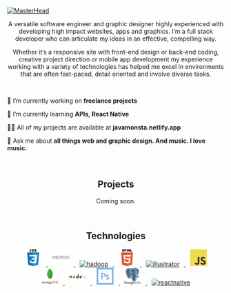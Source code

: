 [![MasterHead](https://raw.githubusercontent.com/Java-Monsta/Java-Monsta/main/readme_header4.png)](https://github.com/Java-Monsta)

<p align="center">A versatile software engineer and graphic designer highly experienced with developing high impact websites, apps and graphics. I’m a full stack developer who can articulate my ideas in an effective, compelling way.</p>

<p align="center">Whether it’s a responsive site with front-end design or back-end coding, creative project direction or mobile app development my experience working with a variety of technologies has helped me excel in environments that are often fast-paced, detail oriented and involve diverse tasks.</p>

<br/>

<p align="left">🔭 I’m currently working on <b>freelance projects</b></>

<p align="left">🌱 I’m currently learning <b>APIs, React Native</b></>

<p align="left">👨‍💻 All of my projects are available at <b>javamonsta.netlify.app</b></>

<p align="left">💬 Ask me about <b>all things web and graphic design. And music. I love music.</b></>

<br/>
<br/>
<br/>

<h2 align="center">Projects</h2>
<p align="center">Coming soon.</p>

<br/>

<h2 align="center">Technologies</h2>
<p align="center"> <a href="https://www.w3schools.com/css/" target="_blank" rel="noreferrer"> <img src="https://raw.githubusercontent.com/devicons/devicon/master/icons/css3/css3-original-wordmark.svg" alt="css3" width="40" height="40" hspace="10" /> </a> <a href="https://expressjs.com" target="_blank" rel="noreferrer"> <img src="https://raw.githubusercontent.com/devicons/devicon/master/icons/express/express-original-wordmark.svg" alt="express" width="40" height="40" hspace="10" /> </a> <a href="https://hadoop.apache.org/" target="_blank" rel="noreferrer"> <img src="https://www.vectorlogo.zone/logos/apache_hadoop/apache_hadoop-icon.svg" alt="hadoop" width="40" height="40" hspace="10" /> </a> <a href="https://www.w3.org/html/" target="_blank" rel="noreferrer"> <img src="https://raw.githubusercontent.com/devicons/devicon/master/icons/html5/html5-original-wordmark.svg" alt="html5" width="40" height="40" hspace="10" /> </a> <a href="https://www.adobe.com/in/products/illustrator.html" target="_blank" rel="noreferrer"> <img src="https://www.vectorlogo.zone/logos/adobe_illustrator/adobe_illustrator-icon.svg" alt="illustrator" width="40" height="40" hspace="10" /> </a> <a href="https://developer.mozilla.org/en-US/docs/Web/JavaScript" target="_blank" rel="noreferrer"> <img src="https://raw.githubusercontent.com/devicons/devicon/master/icons/javascript/javascript-original.svg" alt="javascript" width="40" height="40" hspace="10" /> </a> <a href="https://www.mongodb.com/" target="_blank" rel="noreferrer"> <img src="https://raw.githubusercontent.com/devicons/devicon/master/icons/mongodb/mongodb-original-wordmark.svg" alt="mongodb" width="40" height="40" hspace="10" /> </a> <a href="https://nodejs.org" target="_blank" rel="noreferrer"> <img src="https://raw.githubusercontent.com/devicons/devicon/master/icons/nodejs/nodejs-original-wordmark.svg" alt="nodejs" width="40" height="40" hspace="10" /> </a> <a href="https://www.photoshop.com/en" target="_blank" rel="noreferrer"> <img src="https://raw.githubusercontent.com/devicons/devicon/master/icons/photoshop/photoshop-line.svg" alt="photoshop" width="40" height="40" hspace="10" /> </a> <a href="https://www.postgresql.org" target="_blank" rel="noreferrer"> <img src="https://raw.githubusercontent.com/devicons/devicon/master/icons/postgresql/postgresql-original-wordmark.svg" alt="postgresql" width="40" height="40" hspace="10" /> </a> <a href="https://reactnative.dev/" target="_blank" rel="noreferrer"> <img src="https://reactnative.dev/img/header_logo.svg" alt="reactnative" width="40" height="40" hspace="10" /> </a> </p>
